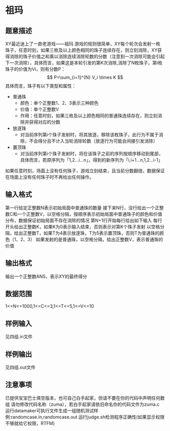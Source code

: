 # 祖玛
## 题意描述
XY最近迷上了一款老游戏——祖玛
游戏的规则很简单，XY每个轮次会发射一枚珠子，任意时刻，如果三枚及以上颜色相同的珠子连续存在，则立刻消除，XY获得消除的珠子价值之和乘以消除连续消除轮数的分数（注意到一次消除可能会引起下一次消除），具体而言，如果这是本轮引发的第K次消除,消除了N枚珠子，第i枚珠子的价值为Vi，则有分数P：
$$
P=\sum_{i=1}^{N} V_i \times K
$$
具体而言，珠子有以下类型和属性：
* 普通珠
  * 颜色：单个正整数1、2、3表示三种颜色
  * 价值：单个正整数V
  * 作用：任意时刻，如果三枚及以上颜色相同的普通珠连续存在，则立刻消除并获得对应的分数
* 放逐珠
  * 对当前序列第i个珠子发射时，将其放逐，移除该枚珠子，此行为不属于消除，不会得分且不计入当轮消除轮数（放逐行为可能会间接引发消除）
* 置顶珠
  * 对当前序列第i个珠子发射时，将在该珠子之前的序列按顺序移动到尾部，具体而言，若原序列为「1,2...i...n」，得到的新序列为「i,i+1...n,1,2...i-1」

如果任意时刻，场面上没有任何珠子，游戏立刻结束，且当前分数翻倍，数据保证在场面上没有任何珠子时不再给出任何操作。

## 输入格式
第一行给定正整数N表示初始局面中普通珠的数量
接下来N行，没行给出一个正整数C和一个正整数V，以空格分隔，按顺序表示初始局面中普通珠子的颜色和价值分布，数据保证初始局面不存在消除的情况
第N+1行开始每行给出如下输入
每行开头给出正整数K，如果K为0表示输入结束，否则表示对第K个珠子发射
以空格分隔，给出正整数T，如果T为4表示放逐珠，T为5表示置顶珠，否则T为普通珠的颜色（1、2、3）
如果发射的是普通珠，以空格分隔，给出正整数V，表示普通珠的价值
## 输出格式
输出一个正整数ANS，表示XY的最终得分
## 数据范围
1<=N<=1000,1<=C<=3,1<=T<=5,1<=V<=10
## 样例输入
见四组.in文件
## 样例输出
见四组.out文件
## 注意事项
已提供宝宝巴士填空版本，也可自己白手起家，但请不要在你的代码中声明任何数组
请勿修改代码名称（zuma），若白手起家请依旧命名你的代码文件为zuma.c
运行datamaker可执行文件生成一组随机测试样例:randomcase.in,randomcase.out
运行judge.sh检测程序正确性(如果显示权限不够就给它权限，RTFM)
